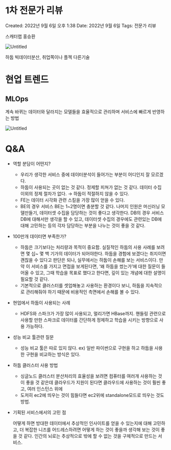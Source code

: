 # 1차 전문가 리뷰

Created: 2022년 9월 6일 오후 1:38
Date: 2022년 9월 6일
Tags: 전문가 리뷰

스캐터랩 홍승환

![Untitled](1%E1%84%8E%E1%85%A1%20%E1%84%8C%E1%85%A5%E1%86%AB%E1%84%86%E1%85%AE%E1%86%AB%E1%84%80%E1%85%A1%20%E1%84%85%E1%85%B5%E1%84%87%E1%85%B2%200101986a78754d5d9327ad43135f954e/Untitled.png)

하둡 빅데이터분산, 취업쪽이나 플젝 다른기술

# 현업 트렌드

## MLOps

계속 바뀌는 데이터와 달라지는 모델들을 효율적으로 관리하며 서비스에 빠르게 반영하는 방법

![Untitled](1%E1%84%8E%E1%85%A1%20%E1%84%8C%E1%85%A5%E1%86%AB%E1%84%86%E1%85%AE%E1%86%AB%E1%84%80%E1%85%A1%20%E1%84%85%E1%85%B5%E1%84%87%E1%85%B2%200101986a78754d5d9327ad43135f954e/Untitled%201.png)

# Q&A

- 역할 분담이 어떤지?
    - 우리가 생각한 서비스 중에 데이터분석이 들어가는 부분이 어디인지 잘 모르겠다.
    - 하둡이 사용되는 곳이 없는 것 같다. 정제할 피쳐가 없는 것 같다. 데이터 수집 이외의 정제 절차가 없다. → 하둡이 적절하지 않을 수 있다.
    - FE는 데이터 시각화 관련 스킬을 가장 많이 얻을 수 있다.
    - BE의 경우 서비스 BE는 1~2명이면 충분할 것 같다. 나머지 인원은 머신러닝 모델만들기, 데이터셋 수집을 담당하는 것이 좋다고 생각한다. DB의 경우 서비스DB에 대해서만 생각을 할 수 있고, 데이터셋 수집의 경우에도 관련있는 DB에 대해 고민하는 등의 각자 담당하는 부분을 나누는 것이 좋을 것 같다.
- 100만개 데이터면 부족한가?
    - 하둡은 크기보다는 처리량과 목적이 중요함. 실질적인 하둡의 사용 사례를 보려면 몇 십~ 몇 백 기가의 데이터가 되어야한다. 하둡을 경험에 보겠다는 취지이면 괜찮을 수 있다고 판단은 되나, 실무에서는 하둡이 손해를 보는 서비스이다. 만약 이 서비스를 가지고 면접을 보게된다면, ‘왜 하둡을 썼는가’에 대한 질문이 들어올 수 있고, 그때 학습을 목표로 했다고 한다면, 깊이 있는 개념에 대한 설명이 필요할 것 같다.
    - 기본적으로 클러스터를 셋업해놓고 사용하는 환경이다 보니, 하둡을 지속적으로 관리해줘야 하기 때문에 비용적인 측면에서 손해를 볼 수 있다.
- 현업에서 하둡이 사용되는 사례
    - HDFS와 스파크가 가장 많이 사용되고, 멀리가면 HBase까지. 핸들링 관련으로 사용할 만한 스파크로 데이터를 간단하게 정제하고 학습을 시키는 방향으로 사용 가능하다.
- 성능 비교 툴관련 질문
    - 성능 비교 툴은 따로 있지 않다. ex) 일반 파이썬으로 구현을 하고 하둡을 사용한 구현을 비교하는 방식은 있다.
- 하둡 클러스터 사용 방법
    - 싱글노드 클러스터 분산처리의 효율성을 보려면 컴퓨터를 여러개 사용하는 것이 좋을 것 같은데 클라우드가 지원이 된다면 클라우드에 사용하는 것이 훨씬 좋고, 여러 인스턴스 위에
    - 도저히 ec2에 띄우는 것이 힘들다면 ec2위에 standalone모드로 띄우는 것도 방법.
- 기획된 서비스에서의 고민 점
    
    어떻게 하면 방대한 데이터에서 추상적인 인사이트를 얻을 수 있는지에 대해 고민하고, 더 복잡한 니즈를 어드레스하려면 어떻게 하는 것이 좋을까 생각해 보는 것이 좋을 것 같다. 인간의 뇌로는 추상적으로 밖에 할 수 없는 것을 구체적으로 만드는 서비스.